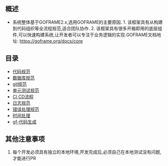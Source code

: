 ## 概述
- 系统整体基于GOFRAME2.x,选用GOFRAME的主要原因. 1. 该框架具有从构建到代码组织等全流程规范,适合团队协作. 2. 该框架具有很多开箱即用的底层组件,可以快速构建系统,让开发者可以专注于业务逻辑的实现.GOFRAME文档地址: https://goframe.org/docs/core
## 目录
- [代码规范](docs/代码规范.md)
- [数据库规范](docs/数据库规范.md)
- [git规范](docs/git规范.md)
- [单元测试规范](docs/单元测试规范.md)
- [CI CD流程](docs/CICD流程.md)
- [日志规范](docs/日志规范.md)
- [错误处理规范](docs/错误处理规范.md)
- [时间处理](docs/时间处理.md)
- [gf-代码生成](docs/gf-代码生成.md)

## 其他注意事项
1. 每个开发必须具有独立的本地环境,开发完成后,必须自己在本地测试没有问题,才能进行PR

